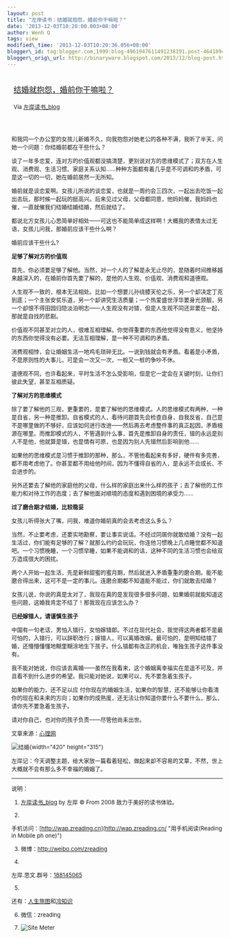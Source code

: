 ```yaml
--- 
layout: post 
title: "左岸读书：结婚就抱怨，婚前你干嘛啦？" 
date: '2013-12-03T10:20:00.003+08:00' 
author: Wenh Q
tags: view
modified\_time: '2013-12-03T10:20:36.056+08:00' 
blogger\_id: tag:blogger.com,1999:blog-4961947611491238191.post-4641894875902512322
blogger\_orig\_url: http://binaryware.blogspot.com/2013/12/blog-post.html
---
```

<div style="margin: 10px; padding: 5px;">

<div style="font-size: 18px;">

[结婚就抱怨，婚前你干嘛啦？](http://zreading.cn.feedsportal.com/c/35042/f/647833/s/3445e418/sc/38/l/0L0Szreading0Bcn0Carchives0C41220Bhtml/story01.htm)

</div>

<div style="font-size: 13px;">

Via [左岸读书\_blog](http://www.zreading.cn/)

</div>

</div>

<div style="font-size: 13px; padding: 15px 0 10px 10px;">

和我同一个办公室的女孩儿新婚不久，向我抱怨对她老公的各种不满，我听了半天，问她一个问题：你结婚前都在干些什么？

谈了一年多恋爱，连对方的价值观都没搞清楚，更别说对方的思维模式了；双方在人生观、消费观、生活习惯、家庭关系认知……种种方面都有着几乎是不可调和的矛盾，可是这一切的一切，她在婚前居然一无所知。

婚前就是谈恋爱啊。女孩儿所说的谈恋爱，也就是一周约会三四次，一起出去吃饭一起出去玩，那时候一起玩的挺高兴。后来见过父母，父母都同意，他妈妈催，我妈妈也催，一直就催我们结婚结婚结婚，然后就结了。

都说北方女孩儿心思简单好相处——可这也不能简单成这样啊！大概我的表情太过无语，女孩儿问我，那婚前应该干些什么啊？

婚前应该干些什么?

**足够了解对方的价值观**

首先，你必须要足够了解他。当然，对一个人的了解是永无止尽的，是随着时间推移越来越深入的，在婚前你首先要了解的，是他的人生观、价值观、消费观和道德观。

人生观不一致的，根本无法相处。比如一个想要儿孙绕膝天伦之乐，另一个却决定丁克到底；一个主张安贫乐道，另一个却讲究生活质量；一个热爱盛世浮华要身光颈靓，另一个却恨不得田园归隐淡泊明志——人生观没有对错，但是人生观不同还非要在一起，那就是自找的悲剧。

价值观不同甚至对立的人，很难互相理解。你觉得重要的东西他觉得没有意义，他坚持的东西你觉得没有必要。无法互相理解，是一种不可调和的矛盾。

消费观相悖，会让婚姻生活一地鸡毛琐碎无比。一说到钱就会有矛盾。看着是小矛盾，不是原则性的大事儿，可是会一次又一次，一桩又一桩的争吵不休。

道德观不同，也许看起来，平时生活不怎么受影响，但是它一定会在关键时刻，让你们彼此失望，甚至互相质疑。

**了解对方的思维模式**

除了要了解他的三观，更重要的，是要了解他的思维模式。人的思维模式有两种，一种是自省，另一种是推卸。自省模式的人，看待问题首先会检查自身，自我反省，自己是不是哪里做的不够好，应该如何进行改进——然后再去考虑整件事的真正起因，矛盾根源在哪里。而推卸模式的人，不管遇到什么事，首先是推卸自身的责任，错的永远是别人不是他，他就算是错，也是情有可原，也是因为别人先错然后影响到他……

<div>

如果他的思维模式是习惯于推卸的那种，那么，不管他看起来有多好，硬件有多完善，都不用考虑他了。你甚至都不用给他时间，因为不懂得自省的人，是永远不会成长、不会进步的。

</div>

另外还要去了解他的家庭他的父母，什么样的家庭出来什么样的孩子；去了解他的工作能力和对待工作的态度；去了解他面对顺境的态度和遇到困境的承受力……

**过了磨合期才结婚，比较稳妥**

女孩儿听得张大了嘴，问我，难道你婚前真的会去考虑这么多么？

当然，不止要考虑，还要实地勘察，要让事实说话。不经过同居你就敢结婚？没有一起生活过，你们能有足够的了解？就那么约约会玩玩，你连他习惯晚上几点睡觉都不知道吧。一个习惯晚睡，一个习惯早睡，如果不能调和的话，这种不同的生活习惯也会给双方造成很大的困扰。

两个人开始一起生活，先是新鲜甜蜜的蜜月期，然后就进入矛盾重重的磨合期。能不能磨合得出来，这可不是一定的事儿。连磨合期都不知道能不能过，你们就敢去结婚？

女孩儿说，你说的真是太对了，我现在真的是发现很多很多问题，如果婚前就能知道这些问题，这婚我肯定不结了！那我现在应该怎么办？

**已经嫁错人，请谨慎生孩子**

中国有一句老话，男怕入错行，女怕嫁错郎。不过在现代社会，我觉得这两者都不是最可怕的，入错行，可以辞职改行；嫁错人，可以离婚改嫁。最可怕的，是明知结错了婚，还懵懵懂懂地糊里糊涂地生下孩子。什么错都有改正的机会，唯独生孩子这件事没有。

我不能对她说，你应该去离婚——虽然在我看来，这个婚姻离幸福实在是遥不可及，并且看不到什么进步的希望。我只能对她说，如果可以，先不要急着生孩子。

如果你的能力，还不足以应
付你现在的婚姻生活，如果你的智慧，还不能够让你看清你的现在和未来的方向；如果你的成熟度，还无法让你知道你要什么不要什么，那么，请你先不要急着生孩子。

请对你自己，也对你的孩子负责——尽管他尚未出世。



文章来源：[心理网](http://www.psycofe.com/read/readDetail_38997.htm)

![结婚](http://www.zreading.net/wp-content/uploads/2013/11/531.jpg){width="420"
height="315"}

左岸记：今天调整主题，给大家放一篇看着轻松，做起来却不容易的文章，不然，世上大概就不会有那么多不幸福的婚姻了。


------------------------------------------------------------------------

说明：

1. [左岸读书\_blog](http://zreading.cn/) by 左岸 © From 2008
致力于美好的读书体验。

2.
手机访问：[http://wap.zreading.cn](http://wap.zreading.cn/ "用手机阅读(Reading in Mobile ph   one)")

3. 微博：<http://weibo.com/zreading>

4.
左岸.思文.群号：[188145065](http://www.zreading.cn/siwen/siwen.html "一个喜欢思考、学习、共享、交流的文化角。")

5.
还有：[人生旅图](http://www.zreading.net/ "人生旅图")和[冷知识](http://www.zreading.net/lenzhishi "冷知识")

6. 微信：zreading

7. ![Site Meter](http://s12.sitemeter.com/meter.asp?site=s12zxfclz)

</div>
